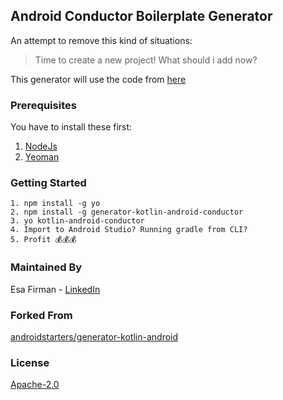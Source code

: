 ## Android Conductor Boilerplate Generator

An attempt to remove this kind of situations:

> Time to create a new project! What should i add now? 

This generator will use the code from [here](https://github.com/esafirm/android-conductor-boilerplate)

### Prerequisites

You have to install these first: 

1. [NodeJs](https://nodejs.org/en/)
2. [Yeoman](http://yeoman.io/)

### Getting Started

```
1. npm install -g yo 
2. npm install -g generator-kotlin-android-conductor
3. yo kotlin-android-conductor
4. Import to Android Studio? Running gradle from CLI?
5. Profit 💰💰💰
```

### Maintained By

Esa Firman - [LinkedIn](https://www.linkedin.com/in/esa-firman-01b8096b/)  

### Forked From

[androidstarters/generator-kotlin-android](https://github.com/androidstarters/generator-kotlin-android)

### License 

[Apache-2.0](https://github.com/esafirm/generator-android-conductor/blob/master/LICENSE)